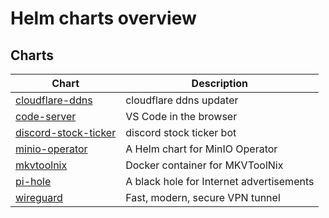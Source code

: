 # Helm charts overview

## Charts

| Chart | Description |
| ----- | ----------- |
| [cloudflare-ddns](cloudflare-ddns) | cloudflare ddns updater |
| [code-server](code-server) | VS Code in the browser |
| [discord-stock-ticker](discord-stock-ticker) | discord stock ticker bot |
| [minio-operator](minio-operator) | A Helm chart for MinIO Operator |
| [mkvtoolnix](mkvtoolnix) | Docker container for MKVToolNix |
| [pi-hole](pi-hole) | A black hole for Internet advertisements |
| [wireguard](wireguard) | Fast, modern, secure VPN tunnel |
